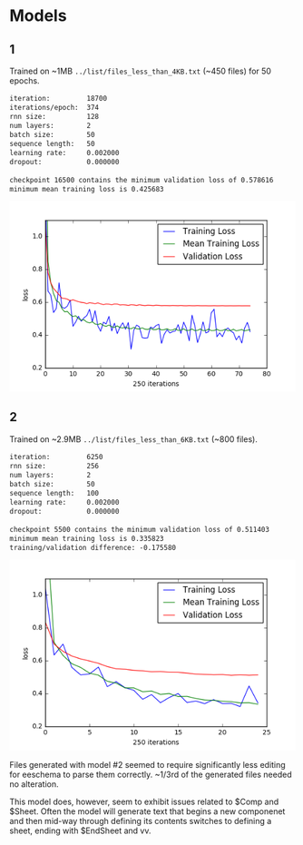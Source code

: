 # Models

## 1

Trained on ~1MB `../list/files_less_than_4KB.txt` (~450 files) for 50 epochs.

```
iteration:         18700
iterations/epoch:  374
rnn size:          128
num layers:        2
batch size:        50
sequence length:   50
learning rate:     0.002000
dropout:           0.000000

checkpoint 16500 contains the minimum validation loss of 0.578616
minimum mean training loss is 0.425683
```

![](1/img/training_loss.png)

## 2

Trained on ~2.9MB `../list/files_less_than_6KB.txt` (~800 files).

```
iteration:         6250
rnn size:          256
num layers:        2
batch size:        50
sequence length:   100
learning rate:     0.002000
dropout:           0.000000

checkpoint 5500 contains the minimum validation loss of 0.511403
minimum mean training loss is 0.335823
training/validation difference: -0.175580
```

![](2/img/training_loss.png)

Files generated with model #2 seemed to require significantly less
editing for eeschema to parse them correctly. ~1/3rd of the generated
files needed no alteration.

This model does, however, seem to exhibit issues related to $Comp and $Sheet. Often the model will generate text that begins a new componenet and then mid-way through defining its contents switches to defining a sheet, ending with $EndSheet and vv.  